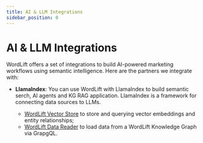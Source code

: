 ```yaml
---
title: AI & LLM Integrations
sidebar_position: 0
---
```


# AI & LLM Integrations

WordLift offers a set of integrations to build AI-powered marketing workflows using semantic intelligence.
Here are the partners we integrate with:

- **LlamaIndex**: You can use WordLift with LlamaIndex to build semantic serch, AI agents and KG RAG application. LlamaIndex is a framework for connecting data sources to LLMs.

    - [WordLift Vector Store](wordlift-vector-store.md) to store and querying vector embeddings and entity relationships;
    - [WordLift Data Reader](wordlift-reader.md) to load data from a WordLift Knowledge Graph via GrapgQL.
